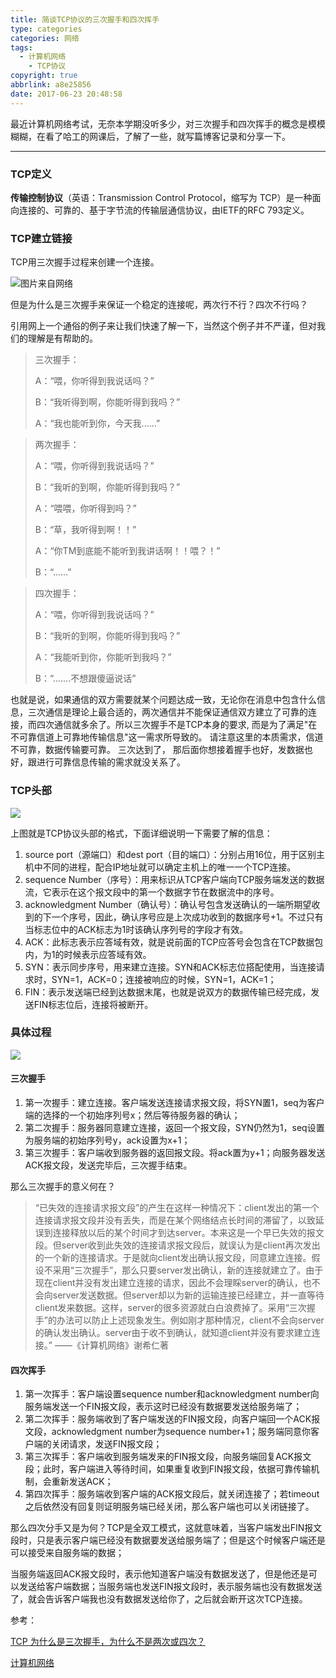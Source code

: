 ```yaml
---
title: 简谈TCP协议的三次握手和四次挥手
type: categories
categories: 网络
tags:
  - 计算机网络
	- TCP协议
copyright: true
abbrlink: a8e25856
date: 2017-06-23 20:48:58
---
```


最近计算机网络考试，无奈本学期没听多少，对三次握手和四次挥手的概念是模模糊糊，在看了哈工的网课后，了解了一些，就写篇博客记录和分享一下。

---

### TCP定义

**传输控制协议**（英语：Transmission Control Protocol，缩写为 TCP）是一种面向连接的、可靠的、基于字节流的传输层通信协议，由IETF的RFC 793定义。

### TCP建立链接

TCP用三次握手过程来创建一个连接。

![图片来自网络](https://ws1.sinaimg.cn/large/ba22af52gy1fgvfgpki2sj20qo0dcjst.jpg)

<!-- more -->

但是为什么是三次握手来保证一个稳定的连接呢，两次行不行？四次不行吗？

引用网上一个通俗的例子来让我们快速了解一下，当然这个例子并不严谨，但对我们的理解是有帮助的。

>三次握手：
>
>A：“喂，你听得到我说话吗？”
>
>B：“我听得到啊，你能听得到我吗？”
>
>A：“我也能听到你，今天我......”

>两次握手：
>
>A：“喂，你听得到我说话吗？”
>
>B：“我听的到啊，你能听得到我吗？”
>
>A：“喂喂，你听得到吗？”
>
>B：“草，我听得到啊！！”
>
>A：“你TM到底能不能听到我讲话啊！！喂？！”
>
>B：“......”

>四次握手：
>
>A：“喂，你听得到我说话吗？”
>
>B：“我听的到啊，你能听得到我吗？”
>
>A：“我能听到你，你能听到我吗？”
>
>B：“.......不想跟傻逼说话”

也就是说，如果通信的双方需要就某个问题达成一致，无论你在消息中包含什么信息，三次通信是理论上最合适的，两次通信并不能保证通信双方建立了可靠的连接，而四次通信就多余了。所以三次握手不是TCP本身的要求, 而是为了满足"在不可靠信道上可靠地传输信息"这一需求所导致的。 请注意这里的本质需求，信道不可靠，数据传输要可靠。 三次达到了， 那后面你想接着握手也好，发数据也好，跟进行可靠信息传输的需求就没关系了。

### TCP头部

![](https://ws1.sinaimg.cn/large/ba22af52gy1fgvgh160evj20pj0b740l.jpg)

上图就是TCP协议头部的格式，下面详细说明一下需要了解的信息：

1. source port（源端口）和dest port（目的端口）：分别占用16位，用于区别主机中不同的进程，配合IP地址就可以确定主机上的唯一一个TCP连接。
2. sequence Number（序号）：用来标识从TCP客户端向TCP服务端发送的数据流，它表示在这个报文段中的第一个数据字节在数据流中的序号。
3. acknowledgment Number（确认号）：确认号包含发送确认的一端所期望收到的下一个序号，因此，确认序号应是上次成功收到的数据序号+1。不过只有当标志位中的ACK标志为1时该确认序列号的字段才有效。
4. ACK：此标志表示应答域有效，就是说前面的TCP应答号会包含在TCP数据包内，为1的时候表示应答域有效。
5. SYN：表示同步序号，用来建立连接。SYN和ACK标志位搭配使用，当连接请求时，SYN=1，ACK=0；连接被响应的时候，SYN=1，ACK=1；
6. FIN：表示发送端已经到达数据末尾，也就是说双方的数据传输已经完成，发送FIN标志位后，连接将被断开。

### 具体过程

![](https://ws1.sinaimg.cn/large/ba22af52gy1fgvh6dfgxej20ob0r40ut.jpg)

#### 三次握手

1. 第一次握手：建立连接。客户端发送连接请求报文段，将SYN置1，seq为客户端的选择的一个初始序列号x；然后等待服务器的确认；
2. 第二次握手：服务器同意建立连接，返回一个报文段，SYN仍然为1，seq设置为服务端的初始序列号y，ack设置为x+1；
3. 第三次握手：客户端收到服务器的返回报文段。将ack置为y+1；向服务器发送ACK报文段，发送完毕后，三次握手结束。

那么三次握手的意义何在？

>“已失效的连接请求报文段”的产生在这样一种情况下：client发出的第一个连接请求报文段并没有丢失，而是在某个网络结点长时间的滞留了，以致延误到连接释放以后的某个时间才到达server。本来这是一个早已失效的报文段。但server收到此失效的连接请求报文段后，就误认为是client再次发出的一个新的连接请求。于是就向client发出确认报文段，同意建立连接。假设不采用“三次握手”，那么只要server发出确认，新的连接就建立了。由于现在client并没有发出建立连接的请求，因此不会理睬server的确认，也不会向server发送数据。但server却以为新的运输连接已经建立，并一直等待client发来数据。这样，server的很多资源就白白浪费掉了。采用“三次握手”的办法可以防止上述现象发生。例如刚才那种情况，client不会向server的确认发出确认。server由于收不到确认，就知道client并没有要求建立连接。”									——《计算机网络》谢希仁著



#### 四次挥手

1. 第一次挥手：客户端设置sequence number和acknowledgment number向服务端发送一个FIN报文段，表示这时已经没有数据要发送给服务端了；
2. 第二次挥手：服务端收到了客户端发送的FIN报文段，向客户端回一个ACK报文段，acknowledgment number为sequence number+1；服务端同意你客户端的关闭请求，发送FIN报文段；
3. 第三次挥手：客户端收到服务端发来的FIN报文段，向服务端回复ACK报文段；此时，客户端进入等待时间，如果重复收到FIN报文段，依据可靠传输机制，会重新发送ACK；
4. 第四次挥手：服务端收到客户端的ACK报文段后，就关闭连接了；若timeout之后依然没有回复则证明服务端已经关闭，那么客户端也可以关闭链接了。

那么四次分手又是为何？TCP是全双工模式，这就意味着，当客户端发出FIN报文段时，只是表示客户端已经没有数据要发送给服务端了；但是这个时候客户端还是可以接受来自服务端的数据；

当服务端返回ACK报文段时，表示他知道客户端没有数据发送了，但是他还是可以发送给客户端数据；当服务端也发送FIN报文段时，表示服务端也没有数据发送了，就会告诉客户端我也没有数据发送给你了，之后就会断开这次TCP连接。

参考：

[TCP 为什么是三次握手，为什么不是两次或四次？](https://www.zhihu.com/question/24853633)

[计算机网络](http://www.icourse163.org/learn/HIT-154005)

